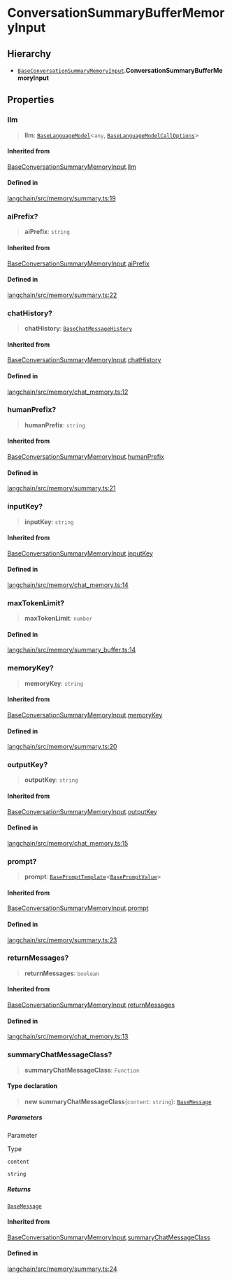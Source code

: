 ConversationSummaryBufferMemoryInput
====================================

Hierarchy[](#hierarchy "Direct link to Hierarchy")
---------------------------------------------------

*   [`BaseConversationSummaryMemoryInput`](/docs/api/memory/interfaces/BaseConversationSummaryMemoryInput).**ConversationSummaryBufferMemoryInput**

Properties[](#properties "Direct link to Properties")
------------------------------------------------------

### llm[](#llm "Direct link to llm")

> **llm**: [`BaseLanguageModel`](/docs/api/base_language/classes/BaseLanguageModel)<`any`, [`BaseLanguageModelCallOptions`](/docs/api/base_language/interfaces/BaseLanguageModelCallOptions)\>

#### Inherited from[](#inherited-from "Direct link to Inherited from")

[BaseConversationSummaryMemoryInput](/docs/api/memory/interfaces/BaseConversationSummaryMemoryInput).[llm](/docs/api/memory/interfaces/BaseConversationSummaryMemoryInput#llm)

#### Defined in[](#defined-in "Direct link to Defined in")

[langchain/src/memory/summary.ts:19](https://github.com/hwchase17/langchainjs/blob/1c1274d/langchain/src/memory/summary.ts#L19)

### aiPrefix?[](#aiprefix "Direct link to aiPrefix?")

> **aiPrefix**: `string`

#### Inherited from[](#inherited-from-1 "Direct link to Inherited from")

[BaseConversationSummaryMemoryInput](/docs/api/memory/interfaces/BaseConversationSummaryMemoryInput).[aiPrefix](/docs/api/memory/interfaces/BaseConversationSummaryMemoryInput#aiprefix)

#### Defined in[](#defined-in-1 "Direct link to Defined in")

[langchain/src/memory/summary.ts:22](https://github.com/hwchase17/langchainjs/blob/1c1274d/langchain/src/memory/summary.ts#L22)

### chatHistory?[](#chathistory "Direct link to chatHistory?")

> **chatHistory**: [`BaseChatMessageHistory`](/docs/api/schema/classes/BaseChatMessageHistory)

#### Inherited from[](#inherited-from-2 "Direct link to Inherited from")

[BaseConversationSummaryMemoryInput](/docs/api/memory/interfaces/BaseConversationSummaryMemoryInput).[chatHistory](/docs/api/memory/interfaces/BaseConversationSummaryMemoryInput#chathistory)

#### Defined in[](#defined-in-2 "Direct link to Defined in")

[langchain/src/memory/chat\_memory.ts:12](https://github.com/hwchase17/langchainjs/blob/1c1274d/langchain/src/memory/chat_memory.ts#L12)

### humanPrefix?[](#humanprefix "Direct link to humanPrefix?")

> **humanPrefix**: `string`

#### Inherited from[](#inherited-from-3 "Direct link to Inherited from")

[BaseConversationSummaryMemoryInput](/docs/api/memory/interfaces/BaseConversationSummaryMemoryInput).[humanPrefix](/docs/api/memory/interfaces/BaseConversationSummaryMemoryInput#humanprefix)

#### Defined in[](#defined-in-3 "Direct link to Defined in")

[langchain/src/memory/summary.ts:21](https://github.com/hwchase17/langchainjs/blob/1c1274d/langchain/src/memory/summary.ts#L21)

### inputKey?[](#inputkey "Direct link to inputKey?")

> **inputKey**: `string`

#### Inherited from[](#inherited-from-4 "Direct link to Inherited from")

[BaseConversationSummaryMemoryInput](/docs/api/memory/interfaces/BaseConversationSummaryMemoryInput).[inputKey](/docs/api/memory/interfaces/BaseConversationSummaryMemoryInput#inputkey)

#### Defined in[](#defined-in-4 "Direct link to Defined in")

[langchain/src/memory/chat\_memory.ts:14](https://github.com/hwchase17/langchainjs/blob/1c1274d/langchain/src/memory/chat_memory.ts#L14)

### maxTokenLimit?[](#maxtokenlimit "Direct link to maxTokenLimit?")

> **maxTokenLimit**: `number`

#### Defined in[](#defined-in-5 "Direct link to Defined in")

[langchain/src/memory/summary\_buffer.ts:14](https://github.com/hwchase17/langchainjs/blob/1c1274d/langchain/src/memory/summary_buffer.ts#L14)

### memoryKey?[](#memorykey "Direct link to memoryKey?")

> **memoryKey**: `string`

#### Inherited from[](#inherited-from-5 "Direct link to Inherited from")

[BaseConversationSummaryMemoryInput](/docs/api/memory/interfaces/BaseConversationSummaryMemoryInput).[memoryKey](/docs/api/memory/interfaces/BaseConversationSummaryMemoryInput#memorykey)

#### Defined in[](#defined-in-6 "Direct link to Defined in")

[langchain/src/memory/summary.ts:20](https://github.com/hwchase17/langchainjs/blob/1c1274d/langchain/src/memory/summary.ts#L20)

### outputKey?[](#outputkey "Direct link to outputKey?")

> **outputKey**: `string`

#### Inherited from[](#inherited-from-6 "Direct link to Inherited from")

[BaseConversationSummaryMemoryInput](/docs/api/memory/interfaces/BaseConversationSummaryMemoryInput).[outputKey](/docs/api/memory/interfaces/BaseConversationSummaryMemoryInput#outputkey)

#### Defined in[](#defined-in-7 "Direct link to Defined in")

[langchain/src/memory/chat\_memory.ts:15](https://github.com/hwchase17/langchainjs/blob/1c1274d/langchain/src/memory/chat_memory.ts#L15)

### prompt?[](#prompt "Direct link to prompt?")

> **prompt**: [`BasePromptTemplate`](/docs/api/prompts/classes/BasePromptTemplate)<[`BasePromptValue`](/docs/api/schema/classes/BasePromptValue)\>

#### Inherited from[](#inherited-from-7 "Direct link to Inherited from")

[BaseConversationSummaryMemoryInput](/docs/api/memory/interfaces/BaseConversationSummaryMemoryInput).[prompt](/docs/api/memory/interfaces/BaseConversationSummaryMemoryInput#prompt)

#### Defined in[](#defined-in-8 "Direct link to Defined in")

[langchain/src/memory/summary.ts:23](https://github.com/hwchase17/langchainjs/blob/1c1274d/langchain/src/memory/summary.ts#L23)

### returnMessages?[](#returnmessages "Direct link to returnMessages?")

> **returnMessages**: `boolean`

#### Inherited from[](#inherited-from-8 "Direct link to Inherited from")

[BaseConversationSummaryMemoryInput](/docs/api/memory/interfaces/BaseConversationSummaryMemoryInput).[returnMessages](/docs/api/memory/interfaces/BaseConversationSummaryMemoryInput#returnmessages)

#### Defined in[](#defined-in-9 "Direct link to Defined in")

[langchain/src/memory/chat\_memory.ts:13](https://github.com/hwchase17/langchainjs/blob/1c1274d/langchain/src/memory/chat_memory.ts#L13)

### summaryChatMessageClass?[](#summarychatmessageclass "Direct link to summaryChatMessageClass?")

> **summaryChatMessageClass**: `Function`

#### Type declaration[](#type-declaration "Direct link to Type declaration")

> **new summaryChatMessageClass**(`content`: `string`): [`BaseMessage`](/docs/api/schema/classes/BaseMessage)

##### Parameters[](#parameters "Direct link to Parameters")

Parameter

Type

`content`

`string`

##### Returns[](#returns "Direct link to Returns")

[`BaseMessage`](/docs/api/schema/classes/BaseMessage)

#### Inherited from[](#inherited-from-9 "Direct link to Inherited from")

[BaseConversationSummaryMemoryInput](/docs/api/memory/interfaces/BaseConversationSummaryMemoryInput).[summaryChatMessageClass](/docs/api/memory/interfaces/BaseConversationSummaryMemoryInput#summarychatmessageclass)

#### Defined in[](#defined-in-10 "Direct link to Defined in")

[langchain/src/memory/summary.ts:24](https://github.com/hwchase17/langchainjs/blob/1c1274d/langchain/src/memory/summary.ts#L24)